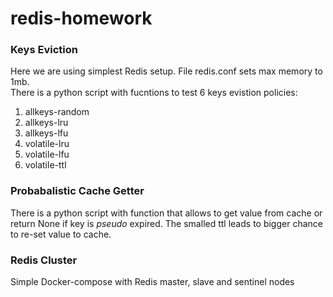 # redis-homework

### Keys Eviction
Here we are using simplest Redis setup. File redis.conf sets max memory to 1mb.  
There is a python script with fucntions to test 6 keys evistion policies:
1. allkeys-random
2. allkeys-lru
3. allkeys-lfu
4. volatile-lru
5. volatile-lfu
6. volatile-ttl

### Probabalistic Cache Getter
There is a python script with function that allows to get value from cache or return None if key is *pseudo* expired. The smalled ttl leads to bigger chance to re-set value to cache.


### Redis Cluster
Simple Docker-compose with Redis master, slave and sentinel nodes